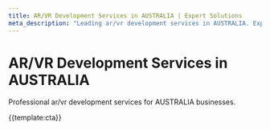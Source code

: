 ```yaml
---
title: AR/VR Development Services in AUSTRALIA | Expert Solutions
meta_description: "Leading ar/vr development services in AUSTRALIA. Expert teams, proven results, competitive rates."
---
```


# AR/VR Development Services in AUSTRALIA

Professional ar/vr development services for AUSTRALIA businesses.

{{template:cta}}
